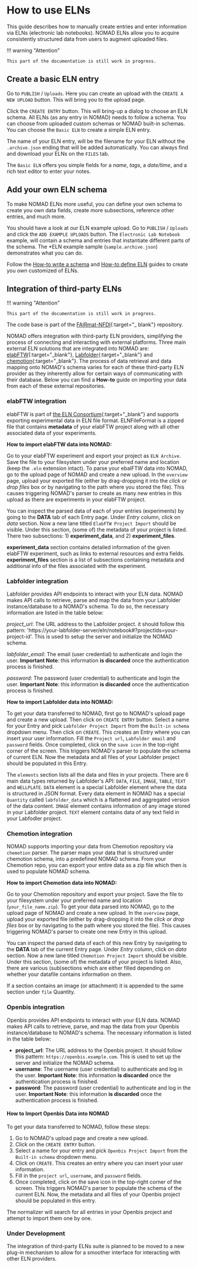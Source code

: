 # How to use ELNs

This guide describes how to manually create entries and enter information
via ELNs (electronic lab notebooks). NOMAD ELNs allow you to acquire
consistently structured data from users to augment uploaded files.

!!! warning "Attention"

    This part of the documentation is still work in progress.

## Create a basic ELN entry

Go to `PUBLISH` / `Uploads`. Here you can create an upload with the `CREATE A NEW UPLOAD`
button. This will bring you to the upload page.

Click the `CREATE ENTRY` button. This will bring-up a dialog to choose an ELN schema.
All ELNs (as any entry in NOMAD) needs to follow a schema. You can choose from uploaded
custom schemas or NOMAD built-in schemas. You can choose the `Basic ELN` to create a
simple ELN entry.

The name of your ELN entry, will be the filename for your ELN without the `.archive.json`
ending that will be added automatically. You can always find and download your ELNs
on the `FILES` tab.

The `Basic ELN` offers you simple fields for a *name*, *tags*, a *date/time*, and a rich text
editor to enter your notes.

## Add your own ELN schema

To make NOMAD ELNs more useful, you can define your own schema to create you own data
fields, create more subsections, reference other entries, and much more.

You should have a look at our ELN example upload. Go to `PUBLISH` / `Uploads` and
click the `ADD EXAMPLE UPLOADS` button. The `Electronic Lab Notebook` example, will
contain a schema and entries that instantiate different parts of the schema.
The *ELN example sample (`sample.archive.json`) demonstrates what you can do.

Follow the [How-to write a schema](../customization/basics.md) and [How-to define ELN](../customization/elns.md)
guides to create you own customized of ELNs.

## Integration of third-party ELNs
!!! warning "Attention"

    This part of the documentation is still work in progress.

The code base is part of the [FAIRmat-NFDI](https://github.com/FAIRmat-NFDI/nomad-external-eln-integrations){:target="_
blank"} repository.


NOMAD offers integration with third-party ELN providers, simplifying the process of connecting
and interacting with external platforms. Three main external ELN solutions that are integrated into NOMAD
are: [elabFTW](https://www.elabftw.net/){:target="_blank"}, [Labfolder](https://labfolder.com/){:target="_blank"} and [chemotion](https://chemotion.net/){:target="_blank"}.
The process of data retrieval and data mapping onto NOMAD's schema
varies for each of these third-party ELN provider as they inherently allow for certain ways of communicating with their
database. Below you can find a <b>How-to</b> guide on importing your data from each of these external
repositories.


### elabFTW integration

elabFTW is part of [the ELN Consortium](https://github.com/TheELNConsortium){:target="_blank"}
and supports exporting experimental data in ELN file format. ELNFileFormat is a zipped file
that contains <b>metadata</b> of your elabFTW project along with all other associated data of
your experiments.

<b>How to import elabFTW data into NOMAD:</b>

Go to your elabFTW experiment and export your project as `ELN Archive`. Save the file to your filesystem under
your preferred name and location (keep the `.eln` extension intact).
To parse your ebalFTW data into NOMAD,
go to the upload page of NOMAD and create a new upload. In the `overview` page, upload your exported file (either by
drag-dropping it into the <i>click or drop files</i> box or by navigating to the path where you stored the file).
This causes triggering NOMAD's parser to create as many new entries in this upload as there are experiments in your
elabFTW project.

You can inspect the parsed data of each of your entries (experiments) by going to the <b>DATA</b>
tab of each Entry page. Under <i>Entry</i> column, click on <i>data</i> section. Now a new lane titled
`ElabFTW Project Import` should be visible. Under this section, (some of) the metadata of your project is listed.
There two subsections: 1) <b>experiment_data</b>, and 2) <b>experiment_files</b>.

<b>experiment_data</b> section contains detailed information of the given elabFTW experiment, such as
links to external resources and extra fields. <b>experiment_files</b> section is a list of subsections
containing metadata and additional info of the files associated with the experiment.


### Labfolder integration

Labfolder provides API endpoints to interact with your ELN data. NOMAD makes API calls to
retrieve, parse and map the data from your Labfolder instance/database to a NOMAD's schema.
To do so, the necessary information are listed in the table below:

<i>project_url</i>:
        The URL address to the Labfolder project. it should follow this pattern:
        'https://your-labfolder-server/eln/notebook#?projectIds=your-project-id'. This is used to setup
        the server and initialize the NOMAD schema.

<i>labfolder_email</i>:
        The email (user credential) to authenticate and login the user. <b>Important Note</b>: this
        information <b>is discarded</b> once the authentication process is finished.

<i>password</i>:
        The password (user credential) to authenticate and login the user. <b>Important Note</b>: this
        information <b>is discarded</b> once the authentication process is finished.

<b>How to import Labfolder data into NOMAD:</b>

To get your data transferred to NOMAD, first go to NOMAD's upload page and create a new upload.
Then click on `CREATE ENTRY` button. Select a name for your Entry and pick `Labfolder Project Import` from
the `Built-in schema` dropdown menu. Then click on `CREATE`. This creates an Entry where you can
insert your user information. Fill the `Project url`, `Labfolder email` and `password` fields. Once completed,
click on the `save icon` in the
top-right corner of the screen. This triggers NOMAD's parser to populate the schema of current ELN.
Now the metadata and all files of your Labfolder project should be populated in this Entry.

The `elements` section lists all the data and files in your projects. There are 6 main data types
returned by Labfolder's API: `DATA`, `FILE`, `IMAGE`, `TABLE`, `TEXT` and `WELLPLATE`. `DATA` element is
a special Labfolder element where the data is structured in JSON format. Every data element in NOMAD has a special
`Quantity` called `labfolder_data` which is a flattened and aggregated version of the data content.
`IMAGE` element contains information of any image stored in your Labfolder project. `TEXT` element
contains data of any text field in your Labfodler project.

### Chemotion integration

NOMAD supports importing your data from Chemotion repository via `chemotion` parser. The parser maps
your data that is structured under chemotion schema, into a predefined NOMAD schema. From your Chemotion
repo, you can export your entire data as a zip file which then is used to populate NOMAD schema.

<b>How to import Chemotion data into NOMAD:</b>

Go to your Chemotion repository and export your project. Save the file to your filesystem under
your preferred name and location (`your_file_name.zip`).
To get your data parsed into NOMAD,
go to the upload page of NOMAD and create a new upload. In the `overview` page, upload your exported file (either by
drag-dropping it into the <i>click or drop files</i> box or by navigating to the path where you stored the file).
This causes triggering NOMAD's parser to create one new Entry in this upload.

You can inspect the parsed data of each of this new Entry by navigating to the <b>DATA</b>
tab of the current Entry page. Under <i>Entry</i> column, click on <i>data</i> section. Now a new lane titled
`Chemotion Project Import` should be visible. Under this section, (some of) the metadata of your project is listed.
Also, there are various (sub)sections which are either filled depending on whether your datafile
contains information on them.

If a section contains an image (or attachment) it is appended to the same section under `file` Quantity.

### Openbis integration

Openbis provides API endpoints to interact with your ELN data. NOMAD makes API calls to retrieve, parse, and map the
data from your Openbis instance/database to NOMAD's schema. The necessary information is listed in the table below:

- **project_url**: The URL address to the Openbis project. It should follow this pattern: `https://openbis.example.com`.
  This is used to set up the server and initialize the NOMAD schema.
- **username**: The username (user credential) to authenticate and log in the user. **Important Note**: this information
  **is discarded** once the authentication process is finished.
- **password**: The password (user credential) to authenticate and log in the user. **Important Note**: this information
  **is discarded** once the authentication process is finished.

#### How to Import Openbis Data into NOMAD

To get your data transferred to NOMAD, follow these steps:

1. Go to NOMAD's upload page and create a new upload.
2. Click on the `CREATE ENTRY` button.
3. Select a name for your entry and pick `Openbis Project Import` from the `Built-in schema` dropdown menu.
4. Click on `CREATE`. This creates an entry where you can insert your user information.
5. Fill in the `project url`, `username`, and `password` fields.
6. Once completed, click on the save icon in the top-right corner of the screen. This triggers NOMAD's parser to
   populate the schema of the current ELN. Now, the metadata and all files of your Openbis project should be populated
   in this entry.

The normalizer will search for all entries in your Openbis project and attempt to import them one by one.

### Under Development

The integration of third-party ELNs suite is planned to be moved to a new plug-in mechanism to allow for a smoother
interface for interacting with other ELN providers.
